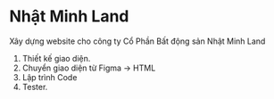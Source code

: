 Nhật Minh Land
=======================

Xây dựng website cho công ty Cổ Phần Bất động sản Nhật Minh Land

1. Thiết kế giao diện.
2. Chuyển giao diện từ Figma -> HTML
3. Lập trình Code
4. Tester.
